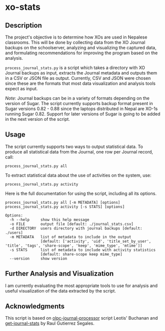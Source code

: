 xo-stats
========

## Description

The project's objective is to determine how XOs are used in Nepalese
classrooms. This will be done by collecting data from the XO Journal backups on
the schoolserver, analyzing and visualizing the captured data, and formulating
recommendations for improving the program based on the analysis.

`process_journal_stats.py` is a script which takes a directory with XO Journal
backups as input, extracts the Journal metadata and outputs them in a CSV or
JSON file as output. Currently, CSV and JSON were chosen since these are the
formats that most data visualization and analysis tools expect as input.

_Note_: Journal backups can be in a variety of formats depending on the version
of Sugar. The script currently supports backup format present in Sugar versions
0.82 - 0.88 since the laptops distributed in Nepal are XO-1s running Sugar
0.82. Support for later versions of Sugar is going to be added in the next
version of the script.


## Usage

The script currently supports two ways to output statistical data. To produce
all statistical data from the Journal, one row per Journal record, call:

    process_journal_stats.py all
	
To extract statistical data about the use of activities on the system, use:

    process_journal_stats.py activity

Here is the full documentation for using the script, including all its options.

    process_journal_stats.py all [-m METADATA] [options]
    process_journal_stats.py activity [-s STATS] [options]
  
    Options:
      -h --help     show this help message
      -o FILE       output file [default: ./journal_stats.csv]
      -d DIRECTORY  users directory with journal backups [default: ./users]
      -m METADATA   list of metadata to include in the output
                    [default: ['activity', 'uid', 'title_set_by_user', 'title', 'tags', 'share-scope', 'keep', 'mime_type', 'mtime']]
      -s STATS      list of metadata to include with activity statistics
                    [default: share-scope keep mime_type]
      --version     show version


## Further Analysis and Visualization

I am currently evaluating the most appropriate tools to use for analysis and
useful visualization of the data extracted by the script.

## Acknowledgments

This script is based on
[olpc-journal-processor](https://github.com/Leotis/olpc_journal_processor)
script Leotis' Buchanan and
[get-journal-stats](http://gitorious.paraguayeduca.org/get-journal-stats) by
Raul Gutierrez Segales.
